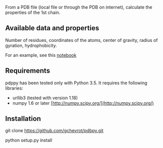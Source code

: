 From a PDB file (local file or through the PDB on internet), calculate the properties of the 1st chain.

Available data and properties
-----------------------------

Number of residues, coordinates of the atoms, center of gravity, radius of
gyration, hydrophobicity.

For an example, see this [notebook](https://github.com/gchevrot/pdbpy/blob/master/examples/example.ipynb) 


Requirements
------------

pdppy has been tested only with Python 3.5. It requires the following
libraries:

 - urllib3 (tested with version 1.18)
 - numpy 1.6 or later [http://numpy.scipy.org/](http://numpy.scipy.org/)


Installation
------------

 git clone https://github.com/gchevrot/pdbpy.git
 
 python setup.py install
